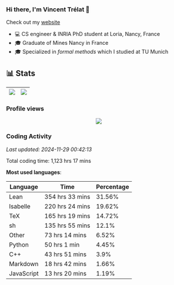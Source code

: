 ### Hi there, I'm Vincent Trélat 👋

Check out my [website](https://vtrelat.github.io)

-   💻 CS engineer & INRIA PhD student at Loria, Nancy, France
-   🎓 Graduate of Mines Nancy in France
-   🎓 Specialized in _formal methods_ which I studied at TU Munich

## 📊 **Stats**

| <img align="center" src="https://readme-stats.clckblog.space/api?username=VTrelat&show_icons=true&include_all_commits=true&theme=tokyonight&hide_border=true" /> | <img align="center" src="https://readme-stats.clckblog.space/api/top-langs/?username=VTrelat&layout=compact&theme=tokyonight&hide_border=true" /> |
| ---------------------------------------------------------------------------------------------------------------------------------------------------------------- | ------------------------------------------------------------------------------------------------------------------------------------------------- |

### Profile views

<p align="center">
 <img src="https://profile-counter.glitch.me/VTrelat/count.svg" />
</p>

<!--automations-->
### Coding Activity
_Last updated: 2024-11-29 00:42:13_

Total coding time: 1,123 hrs 17 mins

**Most used languages**:

| Language | Time | Percentage |
| ------------- | ------------- | ------------- |
| Lean | 354 hrs 33 mins | 31.56% |
| Isabelle | 220 hrs 24 mins | 19.62% |
| TeX | 165 hrs 19 mins | 14.72% |
| sh | 135 hrs 55 mins | 12.1% |
| Other | 73 hrs 14 mins | 6.52% |
| Python | 50 hrs 1 min | 4.45% |
| C++ | 43 hrs 51 mins | 3.9% |
| Markdown | 18 hrs 42 mins | 1.66% |
| JavaScript | 13 hrs 20 mins | 1.19% |


